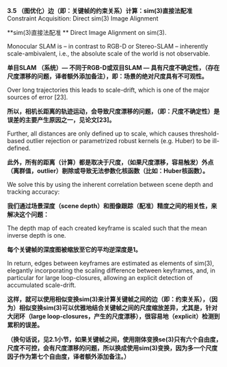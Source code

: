 **3.5 （图优化）边（即：关键帧的约束关系）计算：sim\(3\)直接法配准** Constraint Acquisition: Direct sim\(3\) Image Alignment

**sim\(3\)直接法配准 ** Direct Image Alignment on sim\(3\).

Monocular SLAM is – in contrast to RGB-D or Stereo-SLAM – inherently scale-ambivalent, i.e., the absolute scale of the world is not observable.

**单目SLAM （系统）— 不同于RGB-D或双目SLAM — 具有尺度不确定性，（存在尺度漂移的问题，译者额外添加备注），即：场景的绝对尺度具有不可观性。**

Over long trajectories this leads to scale-drift, which is one of the major sources of error \[23\].

**所以，相机长距离的轨迹运动，会导致尺度漂移的问题，（即：尺度不确定性）是误差的主要产生原因之一，见论文\[23\]。**

Further, all distances are only defined up to scale, which causes threshold-based outlier rejection or parametrized robust kernels \(e.g. Huber\) to be ill-defined.

**此外，所有的距离（计算）都是取决于尺度，（如果尺度漂移，容易触发）外点（离群值，outlier）剔除或导致无法参数化核函数（比如：Huber核函数）。**

We solve this by using the inherent correlation between scene depth and tracking accuracy:

**我们通过场景深度（scene depth）和图像跟踪（配准）精度之间的相关性，来解决这个问题：**

The depth map of each created keyframe is scaled such that the mean inverse depth is one.

**每个关键帧的深度图被缩放至它的平均逆深度是1。**

In return, edges between keyframes are estimated as elements of sim\(3\), elegantly incorporating the scaling difference between keyframes, and, in particular for large loop-closures, allowing an explicit detection of accumulated scale-drift.

**这样，就可以使用相似变换sim\(3\)来计算关键帧之间的边（即：约束关系），（因为）相似变换sim\(3\)可以优雅地结合关键帧之间的尺度缩放差异，尤其是，针对大闭环（large  loop-closures，产生的尺度漂移），很容易地（explicit）检测到累积的误差。**

**（换句话说，见2.1小节，如果关键帧之间，使用刚体变换se\(3\)只有六个自由度，尺度不可控，会有尺度漂移的问题，所以换成使用sim\(3\)变换，因为多一个尺度因子作为第七个自由度，译者额外添加备注。）**


